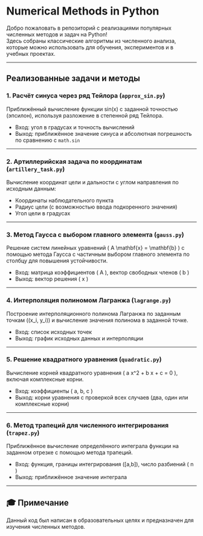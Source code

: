 # Numerical Methods in Python

Добро пожаловать в репозиторий с реализациями популярных численных методов и задач на Python!  
Здесь собраны классические алгоритмы из численного анализа, которые можно использовать для обучения, экспериментов и в учебных проектах.

---

## Реализованные задачи и методы

### 1. Расчёт синуса через ряд Тейлора (`approx_sin.py`)

Приближённый вычисление функции sin(x) с заданной точностью (эпсилон), используя разложение в степенной ряд Тейлора.

- Вход: угол в градусах и точность вычислений  
- Выход: приближённое значение синуса и абсолютная погрешность по сравнению с `math.sin`

---

### 2. Артиллерийская задача по координатам (`artillery_task.py`)

Вычисление координат цели и дальности с углом направления по исходным данным:

- Координаты наблюдательного пункта  
- Радиус цели (с возможностью ввода подкоренного значения)  
- Угол цели в градусах

---

### 3. Метод Гаусса с выбором главного элемента (`gauss.py`)

Решение систем линейных уравнений \( A \mathbf{x} = \mathbf{b} \) с помощью метода Гаусса с частичным выбором главного элемента по столбцу для повышения устойчивости.

- Вход: матрица коэффициентов \( A \), вектор свободных членов \( b \)  
- Выход: вектор решения \( x \)

---

### 4. Интерполяция полиномом Лагранжа (`lagrange.py`)

Построение интерполяционного полинома Лагранжа по заданным точкам \((x_i, y_i)\) и вычисление значения полинома в заданной точке.

- Вход: список исходных точек  
- Выход: график исходных данных и интерполяции

---

### 5. Решение квадратного уравнения (`quadratic.py`)

Вычисление корней квадратного уравнения \( a x^2 + b x + c = 0 \), включая комплексные корни.

- Вход: коэффициенты \( a, b, c \)  
- Выход: корни уравнения с проверкой всех случаев (два, один или комплексные корни)

---

### 6. Метод трапеций для численного интегрирования (`trapez.py`)

Приближённое вычисление определённого интеграла функции на заданном отрезке с помощью метода трапеций.

- Вход: функция, границы интегрирования \([a,b]\), число разбиений \( n \)  
- Выход: приближённое значение интеграла

---

## 🎓 Примечание
Данный код был написан в образовательных целях и предназначен для изучения численных методов.
